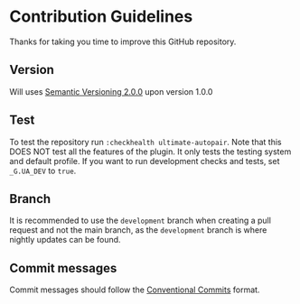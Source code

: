 # Contribution Guidelines
Thanks for taking you time to improve this GitHub repository.

## Version
Will uses [Semantic Versioning 2.0.0](https://semver.org/) upon version 1.0.0

## Test
To test the repository run `:checkhealth ultimate-autopair`.
Note that this DOES NOT test all the features of the plugin.
It only tests the testing system and default profile.
If you want to run development checks and tests, set `_G.UA_DEV` to `true`.

## Branch
It is recommended to use the `development` branch when creating a pull request and not the main branch, as the `development` branch is where nightly updates can be found.

## Commit messages
Commit messages should follow the [Conventional Commits](https://conventionalcommits.org/) format.
